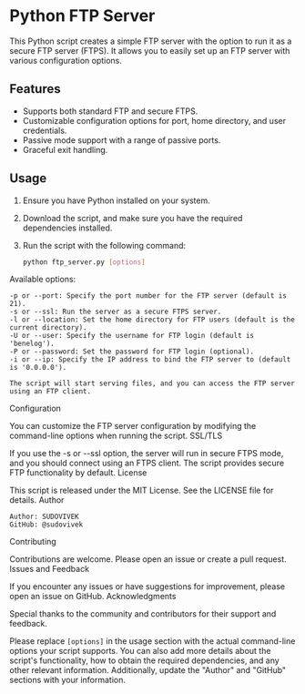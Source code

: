 # Python FTP Server

This Python script creates a simple FTP server with the option to run it as a secure FTP server (FTPS). It allows you to easily set up an FTP server with various configuration options.

## Features

- Supports both standard FTP and secure FTPS.
- Customizable configuration options for port, home directory, and user credentials.
- Passive mode support with a range of passive ports.
- Graceful exit handling.

## Usage

1. Ensure you have Python installed on your system.

2. Download the script, and make sure you have the required dependencies installed.

3. Run the script with the following command:

   ```bash
   python ftp_server.py [options]

Available options:

    -p or --port: Specify the port number for the FTP server (default is 21).
    -s or --ssl: Run the server as a secure FTPS server.
    -l or --location: Set the home directory for FTP users (default is the current directory).
    -U or --user: Specify the username for FTP login (default is 'benelog').
    -P or --password: Set the password for FTP login (optional).
    -i or --ip: Specify the IP address to bind the FTP server to (default is '0.0.0.0').

    The script will start serving files, and you can access the FTP server using an FTP client.

Configuration

You can customize the FTP server configuration by modifying the command-line options when running the script.
SSL/TLS

If you use the -s or --ssl option, the server will run in secure FTPS mode, and you should connect using an FTPS client. The script provides secure FTP functionality by default.
License

This script is released under the MIT License. See the LICENSE file for details.
Author

    Author: SUDOVIVEK
    GitHub: @sudovivek

Contributing

Contributions are welcome. Please open an issue or create a pull request.
Issues and Feedback

If you encounter any issues or have suggestions for improvement, please open an issue on GitHub.
Acknowledgments

Special thanks to the community and contributors for their support and feedback.


Please replace `[options]` in the usage section with the actual command-line options your script supports. You can also add more details about the script's functionality, how to obtain the required dependencies, and any other relevant information. Additionally, update the "Author" and "GitHub" sections with your information.
